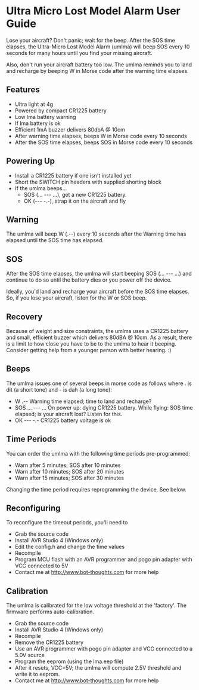 # Ultra Micro Lost Model Alarm User Guide

Lose your aircraft? Don't panic; wait for the beep. After the SOS time
elapses, the Ultra-Micro Lost Model Alarm (umlma) will beep SOS every 10
seconds for many hours until you find your missing aircraft.

Also, don't run your aircraft battery too low. The umlma reminds you to land
and recharge by beeping W in Morse code after the warning time elapses.

Features
--------
  * Ultra light at 4g
  * Powered by compact CR1225 battery
  * Low lma battery warning
  * If lma battery is ok
  * Efficient 1mA buzzer delivers 80dbA @ 10cm
  * After warning time elapses, beeps W in Morse code every 10 seconds
  * After the SOS time elapses, beeps SOS in Morse code every 10 seconds
  
Powering Up
-----------
  * Install a CR1225 battery if one isn't installed yet
  * Short the SWITCH pin headers with supplied shorting block
  * If the umlma beeps...
    * SOS (... --- ...), get a new CR1225 battery.
    * OK (--- -.-), strap it on the aircraft and fly
  
Warning
-------
The umlma will beep W (.--) every 10 seconds after the Warning time has elapsed
until the SOS time has elapsed.

SOS
---
After the SOS time elapses, the umlma will start beeping SOS (... --- ...) and
continue to do so until the battery dies or you power off the device.

Ideally, you'd land and recharge your aircraft before the SOS time elapses.
So, if you lose your aircraft, listen for the W or SOS beep.

Recovery
--------
Because of weight and size constraints, the umlma uses a CR1225 battery and 
small, efficient buzzer which delivers 80dBA @ 10cm.  As a result, there is a
limit to how close you have to be to the umlma to hear it beeping.  Consider
getting help from a younger person with better hearing. :)
  
Beeps
-----
The umlma issues one of several beeps in morse code as follows
where . is dit (a short tone) and - is dah (a long tone):

 * W    .--          Warning time elapsed; time to land and recharge?
 * SOS  ... --- ...  On power up: dying CR1225 battery. While flying: SOS time elapsed; is your aircraft lost? Listen for this.
 * OK   --- -.-      CR1225 battery voltage is ok
 
Time Periods
------------
You can order the umlma with the following time periods pre-programmed:
  * Warn after 5 minutes; SOS after 10 minutes
  * Warn after 10 minutes; SOS after 20 minutes
  * Warn after 15 minutes; SOS after 30 minutes

Changing the time period requires reprogramming the device. See below.

Reconfiguring
-------------
To reconfigure the timeout periods, you'll need to
  * Grab the source code
  * Install AVR Studio 4 (Windows only)
  * Edit the config.h and change the time values
  * Recompile
  * Program MCU flash with an AVR programmer and pogo pin adapter with VCC connected to 5V
  * Contact me at http://www.bot-thoughts.com for more help
  
Calibration
-----------
The umlma is calibrated for the low voltage threshold at the 'factory'.
The firmware performs auto-calibration.
  * Grab the source code
  * Install AVR Studio 4 (Windows only)
  * Recompile
  * Remove the CR1225 battery
  * Use an AVR programmer with pogo pin adapter and VCC connected to a 5.0V source
  * Program the eeprom (using the lma.eep file)
  * After it resets, VCC=5V; the umlma will compute 2.5V threshold and write it to eeprom.
  * Contact me at http://www.bot-thoughts.com for more help
